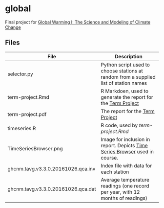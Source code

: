 # global

Final project for [Global Warming I: The Science and Modeling of Climate Change](https://www.coursera.org/learn/global-warming/home/info)

## Files

File | Description
------------ | -------------
selector.py | Python script used to choose stations at random from a supplied list of station names
 term-project.Rmd | R Markdoen, used to generate the report for the [Term Project](https://www.coursera.org/learn/global-warming/peer/hMDgC/term-project-explore-climate-data-and-models)
 term-project.pdf | The report for the [Term Project](https://www.coursera.org/learn/global-warming/peer/hMDgC/term-project-explore-climate-data-and-models)
 timeseries.R | R code, used by *term-project.Rmd*
 TimeSeriesBrowser.png | Image for inclusion in report. Depicts [Time Series Browser]((http://climatemodels.uchicago.edu/timeseries/#DpPwBjiUcCsBdlJzLhDaoQtEqDsJqMgRz)) used in course.
 ghcnm.tavg.v3.3.0.20161026.qca.inv | Index file with data for each station
 ghcnm.tavg.v3.3.0.20161026.qca.dat  | Average temperature readings (one record per year, with 12 months of readings)

	
